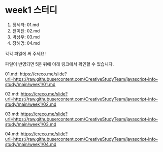 # week1 스터디

1. 정세라: 01.md
2. 전이진: 02.md
3. 박상우: 03.md
4. 장해명: 04.md

각각 파일에 써 주세요!

파일이 반영되면 5분 뒤에 아래 링크에서 확인할 수 있습니다.

01.md: https://creco.me/slide?url=https://raw.githubusercontent.com/CreativeStudyTeam/javascript-info-study/main/week1/01.md

02.md: https://creco.me/slide?url=https://raw.githubusercontent.com/CreativeStudyTeam/javascript-info-study/main/week1/02.md

03.md: https://creco.me/slide?url=https://raw.githubusercontent.com/CreativeStudyTeam/javascript-info-study/main/week1/03.md

04.md: https://creco.me/slide?url=https://raw.githubusercontent.com/CreativeStudyTeam/javascript-info-study/main/week1/04.md

